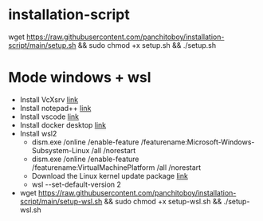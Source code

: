 # installation-script


wget https://raw.githubusercontent.com/panchitoboy/installation-script/main/setup.sh && sudo chmod +x setup.sh && ./setup.sh


# Mode windows + wsl

- Install VcXsrv [link](https://sourceforge.net/projects/vcxsrv/files/vcxsrv/)
- Install notepad++ [link](https://notepad-plus-plus.org/downloads/)
- Install vscode [link](https://code.visualstudio.com/download)
- Install docker desktop [link](https://www.docker.com/products/docker-desktop)
- Install wsl2  
  - dism.exe /online /enable-feature /featurename:Microsoft-Windows-Subsystem-Linux /all /norestart
  - dism.exe /online /enable-feature /featurename:VirtualMachinePlatform /all /norestart
  - Download the Linux kernel update package [link](https://wslstorestorage.blob.core.windows.net/wslblob/wsl_update_x64.msi)
  - wsl --set-default-version 2
- wget https://raw.githubusercontent.com/panchitoboy/installation-script/main/setup-wsl.sh && sudo chmod +x setup-wsl.sh && ./setup-wsl.sh
